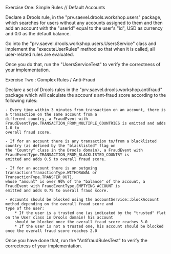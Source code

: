 Exercise One: Simple Rules // Default Accounts

Declare a Drools rule, in the "prv.saevel.drools.workshop.users" package, which searches for users without any
accounts assigned to them and then add an account with the "userId" equal to the user's "id", USD as currency and
0.0 as the default balance.

Go into the "prv.saevel.drools.workshop.users.UsersService" class and implement the "executeUserRules" method so 
that when it is called, all user-related rules are evaluated.

Once you do that, run the "UsersServiceTest" to verify the correctness of your implementation.

Exercise Two : Complex Rules / Anti-Fraud

Declare a set of Drools rules in the "prv.saevel.drools.workshop.antifraud" package which will calculate the account's ant-fraud
score according to the following rules: 

    - Every time within 3 minutes from transaction on an account, there is a transaction on the same account from a 
    different country, a FraudEvent with FraudEventType.TRANSACTION_FROM_MULTIPLE_COUNTRIES is emitted and adds 1.0 to
    overall fraud score.
    
    - If for an account there is any transaction to/from a blacklisted country (as defined by the "blacklisted" flag on 
    the "Country" class in the Drools domain), a FraudEvent with FraudEventType.TRANSACTION_FROM_BLACKLISTED_COUNTRY is
    emitted and adds 0.5 to overall fraud score.
    
    - If for an account there is an outgoing transaction(TranactionType.WITHDRAWAL or TransactionType.TRANSFER_OUT),
    whose "amount" is over 90% of the "balance" of the account, a FraudEvent with FraudEventType.EMPTYING_ACCOUNT is
    emitted and adds 0.75 to overall fraud score.
    
    - Accounts should be blocked using the accountService::blockAccount method depending on the overall fraud score and 
    type of the user:
        * If the user is a trusted one (as indicated by the "trusted" flat on the User class in Drools domain) his account
        should be blocked once the overall fraud score reaches 3.0
        * If the user is not a trusted one, his account should be blocked once the overall fraud score reaches 2.0
        
Once you have done that, run the "AntifraudRulesTest" to verify the correctness of your implementation.
    